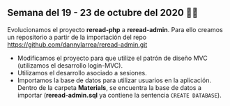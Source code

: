 ## Semana del 19 - 23 de octubre del 2020 :mega::mega:
Evolucionamos el proyecto **reread-php** a **reread-admin**. Para ello creamos un repositorio a partir de la importación del repo https://github.com/dannylarrea/reread-admin.git
- Modificamos el proyecto para que utilize el patrón de diseño MVC (utilizamos el desarrollo login-MVC).
- Utilizamos el desarrollo asociado a sesiones.
- Importamos la base de datos para utilizar usuarios en la aplicación. Dentro de la carpeta **Materials**, se encuentra la base de datos a importar (**reread-admin.sql** ya contiene la sentencia ```CREATE DATABASE```).
